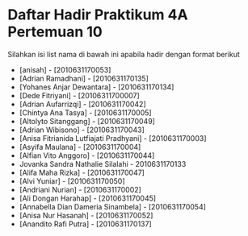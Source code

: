 # Daftar Hadir Praktikum 4A Pertemuan 10
Silahkan isi list nama di bawah ini apabila hadir dengan format berikut

- [anisah] - [2010631170053]
- [Adrian Ramadhani] - [2010631170135]
- [Yohanes Anjar Dewantara] - [2010631170134]
- [Dede Fitriyani] - [20106311700007]
- [Adrian Aufarrizqi] - [2010631170042]
- [Chintya Ana Tasya] - [2010631170005]
- [Altolyto Sitanggang] - [2010631170049]
- [Adrian Wibisono] - [2010631170043]
- [Anisa Fitrianida Lutfiajati Pradhyani] - [2010631170003]
- [Asyifa Maulana] - [2010631170004]
- [Alfian Vito Anggoro] - [2010631170044]
- Jovanka Sandra Nathalie Silalahi - 2010631170133
- [Alifa Maha Rizka] - [2010631170047]
- [Alvi Yuniar] - [2010631170050]
- [Andriani Nurian] - [2010631170002]
- [Ali Dongan Harahap] - [2010631170045]
- [Annabella Dian Dameria Sinambela] - [2010631170054]
- [Anisa Nur Hasanah] - [2010631170052]
- [Anandito Rafi Putra] - [2010631170137]
